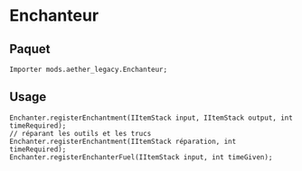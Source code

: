 # Enchanteur

## Paquet

```zenscript
Importer mods.aether_legacy.Enchanteur;
```
## Usage

```zenscript
Enchanter.registerEnchantment(IItemStack input, IItemStack output, int timeRequired);
// réparant les outils et les trucs
Enchanter.registerEnchantment(IItemStack réparation, int timeRequired);
Enchanter.registerEnchanterFuel(IItemStack input, int timeGiven);
```